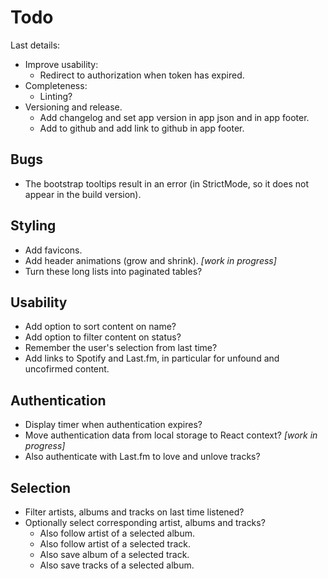 # Todo

Last details:

- Improve usability:
  - Redirect to authorization when token has expired.
- Completeness:
  - Linting?
- Versioning and release.
  - Add changelog and set app version in app json and in app footer.
  - Add to github and add link to github in app footer.

## Bugs

- The bootstrap tooltips result in an error (in StrictMode, so it does not appear in the build version).

## Styling

- Add favicons.
- Add header animations (grow and shrink). _[work in progress]_
- Turn these long lists into paginated tables?

## Usability

- Add option to sort content on name?
- Add option to filter content on status?
- Remember the user's selection from last time?
- Add links to Spotify and Last.fm, in particular for unfound and uncofirmed content.

## Authentication

- Display timer when authentication expires?
- Move authentication data from local storage to React context? _[work in progress]_
- Also authenticate with Last.fm to love and unlove tracks?

## Selection

- Filter artists, albums and tracks on last time listened?
- Optionally select corresponding artist, albums and tracks?
  - Also follow artist of a selected album.
  - Also follow artist of a selected track.
  - Also save album of a selected track.
  - Also save tracks of a selected album.
